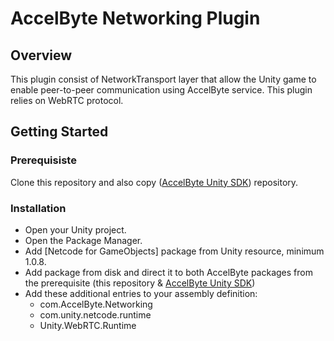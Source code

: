 # AccelByte Networking Plugin #
## Overview
This plugin consist of NetworkTransport layer that allow the Unity game to enable  peer-to-peer communication using AccelByte service.
This plugin relies on WebRTC protocol.

## Getting Started
### Prerequisiste
Clone this repository and also copy ([AccelByte Unity SDK](https://github.com/AccelByte/accelbyte-unity-sdk)) repository.

### Installation
* Open your Unity project.
* Open the Package Manager.
* Add [Netcode for GameObjects] package from Unity resource, minimum 1.0.8.
* Add package from disk and direct it to both AccelByte packages from the prerequisite (this repository & [AccelByte Unity SDK](https://github.com/AccelByte/accelbyte-unity-sdk))
* Add these additional entries to your assembly definition:
    * com.AccelByte.Networking
    * com.unity.netcode.runtime
    * Unity.WebRTC.Runtime
